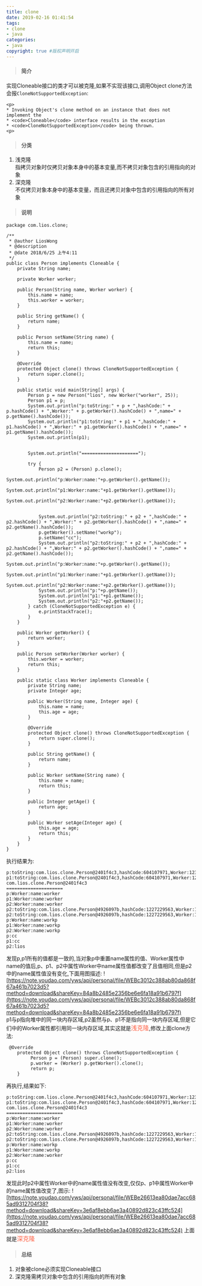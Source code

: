 ```yaml
---
title: clone
date: 2019-02-16 01:41:54
tags:
- clone
- java
categories:
- java   
copyright: true #版权声明开启       
---
```

> #### 简介  

实现Cloneable接口的类才可以被克隆,如果不实现该接口,调用Object clone方法会报``CloneNotSupportedException``:
 ```
 <p>
 * Invoking Object's clone method on an instance that does not implement the
 * <code>Cloneable</code> interface results in the exception
 * <code>CloneNotSupportedException</code> being thrown.
 <p>
 ```
 > #### 分类
 
 1. 浅克隆  
 指拷贝对象时仅拷贝对象本身中的基本变量,而不拷贝对象包含的引用指向的对象
 2. 深克隆  
 不仅拷贝对象本身中的基本变量，而且还拷贝对象中包含的引用指向的所有对象

> #### 说明

```
package com.lios.clone;

/**
 * @author LiosWong
 * @description
 * @date 2018/6/25 上午4:11
 */
public class Person implements Cloneable {
    private String name;

    private Worker worker;

    public Person(String name, Worker worker) {
        this.name = name;
        this.worker = worker;
    }

    public String getName() {
        return name;
    }

    public Person setName(String name) {
        this.name = name;
        return this;
    }

    @Override
    protected Object clone() throws CloneNotSupportedException {
        return super.clone();
    }

    public static void main(String[] args) {
        Person p = new Person("lios", new Worker("worker", 25));
        Person p1 = p;
        System.out.println("p:toString:" + p + ",hashCode:" + p.hashCode() + ",Worker:" + p.getWorker().hashCode() + ",name=" + p.getName().hashCode());
        System.out.println("p1:toString:" + p1 + ",hashCode:" + p1.hashCode() + ",Worker:" + p1.getWorker().hashCode() + ",name=" + p1.getName().hashCode());
        System.out.println(p1);


        System.out.println("=====================");

        try {
            Person p2 = (Person) p.clone();
            System.out.println("p:Worker:name:"+p.getWorker().getName());
            System.out.println("p1:Worker:name:"+p1.getWorker().getName());
            System.out.println("p2:Worker:name:"+p2.getWorker().getName());


            System.out.println("p2:toString:" + p2 + ",hashCode:" + p2.hashCode() + ",Worker:" + p2.getWorker().hashCode() + ",name=" + p2.getName().hashCode());
            p.getWorker().setName("workp");
            p.setName("cc");
            System.out.println("p2:toString:" + p2 + ",hashCode:" + p2.hashCode() + ",Worker:" + p2.getWorker().hashCode() + ",name=" + p2.getName().hashCode());
            System.out.println("p:Worker:name:"+p.getWorker().getName());
            System.out.println("p1:Worker:name:"+p1.getWorker().getName());
            System.out.println("p2:Worker:name:"+p2.getWorker().getName());
            System.out.println("p:"+p.getName());
            System.out.println("p1:"+p1.getName());
            System.out.println("p2:"+p2.getName());
        } catch (CloneNotSupportedException e) {
            e.printStackTrace();
        }
    }

    public Worker getWorker() {
        return worker;
    }

    public Person setWorker(Worker worker) {
        this.worker = worker;
        return this;
    }

    public static class Worker implements Cloneable {
        private String name;
        private Integer age;

        public Worker(String name, Integer age) {
            this.name = name;
            this.age = age;
        }

        @Override
        protected Object clone() throws CloneNotSupportedException {
            return super.clone();
        }

        public String getName() {
            return name;
        }

        public Worker setName(String name) {
            this.name = name;
            return this;
        }

        public Integer getAge() {
            return age;
        }

        public Worker setAge(Integer age) {
            this.age = age;
            return this;
        }
    }
}
```
执行结果为:
```
p:toString:com.lios.clone.Person@2401f4c3,hashCode:604107971,Worker:123961122,name=3321889
p1:toString:com.lios.clone.Person@2401f4c3,hashCode:604107971,Worker:123961122,name=3321889
com.lios.clone.Person@2401f4c3
=====================
p:Worker:name:worker
p1:Worker:name:worker
p2:Worker:name:worker
p2:toString:com.lios.clone.Person@4926097b,hashCode:1227229563,Worker:123961122,name=3321889
p2:toString:com.lios.clone.Person@4926097b,hashCode:1227229563,Worker:123961122,name=3321889
p:Worker:name:workp
p1:Worker:name:workp
p2:Worker:name:workp
p:cc
p1:cc
p2:lios
```
发现p,p1所有的值都是一致的,当对象p中重置name属性的值、Worker属性中name的值后,p、p1、p2中属性Worker中name属性值都改变了且值相同,但是p2中的name属性值没有变化,下面用图描述:
![https://note.youdao.com/yws/api/personal/file/WEBc3012c388ab80da868f67a461b7023d5?method=download&shareKey=84a8b2485e2356be6e6fa18a91b6797f](https://note.youdao.com/yws/api/personal/file/WEBc3012c388ab80da868f67a461b7023d5?method=download&shareKey=84a8b2485e2356be6e6fa18a91b6797f)  
p1与p指向堆中的同一块内存区域,p2虽然与p、p1不是指向同一块内存区域,但是它们中的Worker属性都引用同一块内存区域,其实这就是<font color=#FF6347 size=3>浅克隆</font>,修改上面clone方法:
```
 @Override
    protected Object clone() throws CloneNotSupportedException {
         Person p = (Person) super.clone();
         p.worker = (Worker) p.getWorker().clone();
         return p;
    }
```
再执行,结果如下:
```
p:toString:com.lios.clone.Person@2401f4c3,hashCode:604107971,Worker:123961122,name=3321889
p1:toString:com.lios.clone.Person@2401f4c3,hashCode:604107971,Worker:123961122,name=3321889
com.lios.clone.Person@2401f4c3
=====================
p:Worker:name:worker
p1:Worker:name:worker
p2:Worker:name:worker
p2:toString:com.lios.clone.Person@4926097b,hashCode:1227229563,Worker:1982791261,name=3321889
p2:toString:com.lios.clone.Person@4926097b,hashCode:1227229563,Worker:1982791261,name=3321889
p:Worker:name:workp
p1:Worker:name:workp
p2:Worker:name:worker
p:cc
p1:cc
p2:lios
```
发现此时p2中属性Worker中的name属性值没有改变,仅仅p、p1中属性Worker中的name属性值改变了,图示:
![https://note.youdao.com/yws/api/personal/file/WEBe26613ea80dae7acc685ad9312704f38?method=download&shareKey=3e6af8ebb6ae3a40892d823c43ffc524](https://note.youdao.com/yws/api/personal/file/WEBe26613ea80dae7acc685ad9312704f38?method=download&shareKey=3e6af8ebb6ae3a40892d823c43ffc524)
上面就是<font color=#FF6347 size=3>深克隆</font>

> #### 总结

1. 对象被clone必须实现Cloneable接口
2. 深克隆需拷贝对象中包含的引用指向的所有对象
